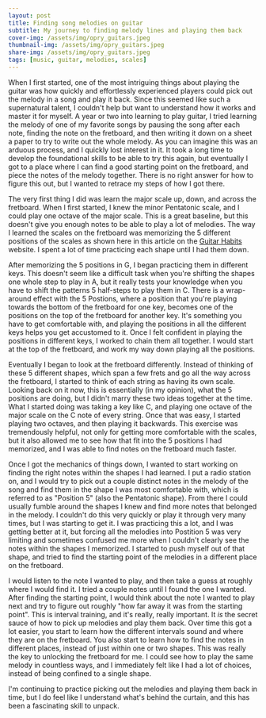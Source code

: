 ```yaml
---
layout: post
title: Finding song melodies on guitar
subtitle: My journey to finding melody lines and playing them back
cover-img: /assets/img/opry_guitars.jpeg
thumbnail-img: /assets/img/opry_guitars.jpeg
share-img: /assets/img/opry_guitars.jpeg
tags: [music, guitar, melodies, scales]
---
```


When I first started, one of the most intriguing things about playing the guitar was how quickly and effortlessly experienced players could pick out the melody in a song and play it back. Since this seemed like such a supernatural talent, I couldn't help but want to understand how it works and master it for myself. A year or two into learning to play guitar, I tried learning the melody of one of my favorite songs by pausing the song after each note, finding the note on the fretboard, and then writing it down on a sheet a paper to try to write out the whole melody. As you can imagine this was an arduous process, and I quickly lost interest in it. It took a long time to develop the foundational skills to be able to try this again, but eventually I got to a place where I can find a good starting point on the fretboard, and piece the notes of the melody together. There is no right answer for how to figure this out, but I wanted to retrace my steps of how I got there.

The very first thing I did was learn the major scale up, down, and across the fretboard. When I first started, I knew the minor Pentatonic scale, and I could play one octave of the major scale. This is a great baseline, but this doesn't give you enough notes to be able to play a lot of melodies. The way I learned the scales on the fretboard was memorizing the 5 different positions of the scales as shown here in this article on the [Guitar Habits](https://www.guitarhabits.com/the-5-major-scale-caged-shapes-positions/) website. I spent a lot of time practicing each shape until I had them down.

After memorizing the 5 positions in G, I began practicing them in different keys. This doesn't seem like a difficult task when you're shifting the shapes one whole step to play in A, but it really tests your knowledge when you have to shift the patterns 5 half-steps to play them in C. There is a wrap-around effect with the 5 Postions, where a position that you're playing towards the bottom of the fretboard for one key, becomes one of the positions on the top of the fretboard for another key. It's something you have to get comfortable with, and playing the positions in all the different keys helps you get accustomed to it. Once I felt confident in playing the positions in different keys, I worked to chain them all together. I would start at the top of the fretboard, and work my way down playing all the positions.

Eventually I began to look at the fretboard differently. Instead of thinking of these 5 different shapes, which span a few frets and go all the way across the fretboard, I started to think of each string as having its own scale. Looking back on it now, this is essentially (in my opinion), what the 5 positions are doing, but I didn't marry these two ideas together at the time. What I started doing was taking a key like C, and playing one octave of the major scale on the C note of every string. Once that was easy, I started playing two octaves, and then playing it backwards. This exercise was tremendously helpful, not only for getting more comfortable with the scales, but it also allowed me to see how that fit into the 5 positions I had memorized, and I was able to find notes on the fretboard much faster.

Once I got the mechanics of things down, I wanted to start working on finding the right notes within the shapes I had learned. I put a radio station on, and I would try to pick out a couple distinct notes in the melody of the song and find them in the shape I was most comfortable with, which is referred to as "Position 5" (also the Pentatonic shape). From there I could usually fumble around the shapes I knew and find more notes that belonged in the melody. I couldn't do this very quickly or play it through very many times, but I was starting to get it. I was practicing this a lot, and I was getting better at it, but forcing all the melodies into Postition 5 was very limiting and sometimes confused me more when I couldn't clearly see the notes within the shapes I memorized. I started to push myself out of that shape, and tried to find the starting point of the melodies in a different place on the fretboard.

I would listen to the note I wanted to play, and then take a guess at roughly where I would find it. I tried a couple notes until I found the one I wanted. After finding the starting point, I would think about the note I wanted to play next and try to figure out roughly "how far away it was from the starting point". This is interval training, and it's really, really important. It *is* the secret sauce of how to pick up melodies and play them back. Over time this got a lot easier, you start to learn how the different intervals sound and where they are on the fretboard. You also start to learn how to find the notes in different places, instead of just within one or two shapes. This was really the key to unlocking the fretboard for me. I could see how to play the same melody in countless ways, and I immediately felt like I had a lot of choices, instead of being confined to a single shape.

I'm continuing to practice picking out the melodies and playing them back in time, but I do feel like I understand what's behind the curtain, and this has been a fascinating skill to unpack.

